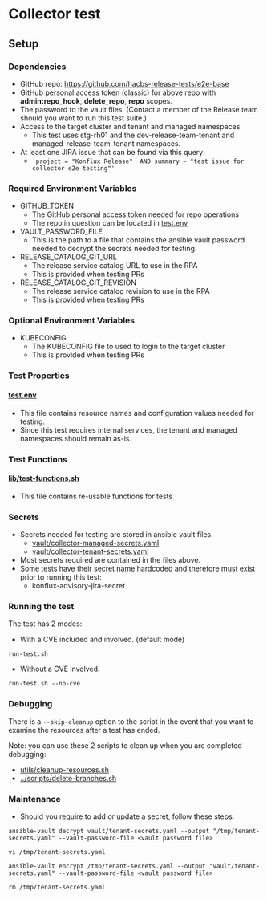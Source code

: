 # Collector test
## Setup
### Dependencies
* GitHub repo: https://github.com/hacbs-release-tests/e2e-base
* GitHub personal access token (classic) for above repo with **admin:repo_hook**, **delete_repo**, **repo** scopes.
* The password to the vault files. (Contact a member of the Release team should you want to run this
  test suite.)
* Access to the target cluster and tenant and managed namespaces
  * This test uses stg-rh01 and the dev-release-team-tenant and managed-release-team-tenant namespaces.
* At least one JIRA issue that can be found via this query:
  * `'project = "Konflux Release"  AND summary ~ "test issue for collector e2e testing"'`
### Required Environment Variables
- GITHUB_TOKEN
  - The GitHub personal access token needed for repo operations
  - The repo in question can be located in [test.env](test.env)
- VAULT_PASSWORD_FILE
  - This is the path to a file that contains the ansible vault
    password needed to decrypt the secrets needed for testing.
- RELEASE_CATALOG_GIT_URL
  - The release service catalog URL to use in the RPA
  - This is provided when testing PRs
- RELEASE_CATALOG_GIT_REVISION
  - The release service catalog revision to use in the RPA
  - This is provided when testing PRs
### Optional Environment Variables
- KUBECONFIG
  - The KUBECONFIG file to used to login to the target cluster
  - This is provided when testing PRs 
### Test Properties
#### [test.env](test.env)
- This file contains resource names and configuration values needed for testing.
- Since this test requires internal services, the tenant and managed namespaces
  should remain as-is.
### Test Functions
#### [lib/test-functions.sh](../lib/test-functions.sh)
- This file contains re-usable functions for tests
### Secrets
- Secrets needed for testing are stored in ansible vault files.
  - [vault/collector-managed-secrets.yaml](vault/collector-managed-secrets.yaml)
  - [vault/collector-tenant-secrets.yaml](vault/collector-tenant-secrets.yaml)
- Most secrets required are contained in the files above.
- Some tests have their secret name hardcoded and therefore must exist prior to running this test:
  - konflux-advisory-jira-secret
### Running the test

The test has 2 modes:
* With a CVE included and involved. (default mode)

```shell
run-test.sh
```
 
* Without a CVE involved.

```shell
run-test.sh --no-cve
```

### Debugging

There is a `--skip-cleanup` option to the script in the event that you want to examine the resources
after a test has ended.

Note: you can use these 2 scripts to clean up when you are completed debugging:
* [utils/cleanup-resources.sh](utils/cleanup-resources.sh)
* [../scripts/delete-branches.sh](../scripts/delete-branches.sh)

### Maintenance
- Should you require to add or update a secret, follow these steps:
```shell
ansible-vault decrypt vault/tenant-secrets.yaml --output "/tmp/tenant-secrets.yaml" --vault-password-file <vault password file>
```

```shell
vi /tmp/tenant-secrets.yaml
```

```shell
ansible-vault encrypt /tmp/tenant-secrets.yaml --output "vault/tenant-secrets.yaml" --vault-password-file <vault password file>
```

```shell
rm /tmp/tenant-secrets.yaml
```

